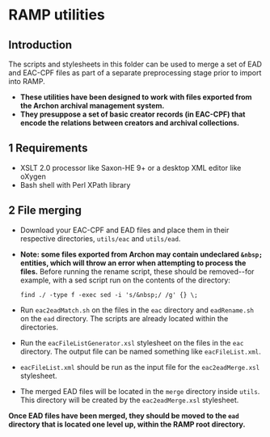 RAMP utilities 
===================

## Introduction

  The scripts and stylesheets in this folder can be used to merge a set of EAD and EAC-CPF files as part of a separate preprocessing stage prior to import into RAMP. 
  * **These utilities have been designed to work with files exported from the Archon archival management system.**
  * **They presuppose a set of basic creator records (in EAC-CPF) that encode the relations between creators and archival collections.**

## 1 Requirements

  * XSLT 2.0 processor like Saxon-HE 9+ or a desktop XML editor like oXygen
  * Bash shell with Perl XPath library

## 2 File merging

  * Download your EAC-CPF and EAD files and place them in their respective directories, `utils/eac` and `utils/ead`.
  * **Note: some files exported from Archon may contain undeclared `&nbsp;` entities, which will throw an error when attempting to process the files.** Before running the rename script, these should be removed--for example, with a sed script run on the contents of the directory:

    ```find ./ -type f -exec sed -i 's/&nbsp;/ /g' {} \;```

  * Run `eac2eadMatch.sh` on the files in the `eac` directory and `eadRename.sh` on the `ead` directory. The scripts are already located within the directories.
  * Run the `eacFileListGenerator.xsl` stylesheet on the files in the `eac` directory. The output file can be named something like `eacFileList.xml`.
  * `eacFileList.xml` should be run as the input file for the `eac2eadMerge.xsl` stylesheet.
  * The merged EAD files will be located in the `merge` directory inside `utils`. This directory will be created by the `eac2eadMerge.xsl` stylesheet.
  
  **Once EAD files have been merged, they should be moved to the `ead` directory that is located one level up, within the RAMP root directory.**
